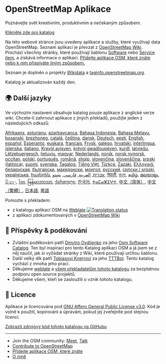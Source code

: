 # OpenStreetMap Aplikace

Poznávejte svět kreativním, produktivním a nečekaným způsobem.

[Klikněte zde pro katalog](https://osm-apps.zottelig.ch)

Na této webové stránce jsou uvedeny aplikace a služby, které využívají data
OpenStreetMap. Seznam aplikací je převzat z [OpenStreetMap
Wiki](https://wiki.openstreetmap.org/). Prochází všechny stránky, které
používají šablonu
[Software](https://wiki.openstreetmap.org/wiki/Template:Software) nebo [Service
item](https://wiki.openstreetmap.org/wiki/Template:Service_item), a získává
informace o aplikaci. [Přidejte aplikace OSM, které znáte nebo k nim přispíváte
jiným způsobem.](https://wiki.openstreetmap.org/wiki/OSM_Apps_Catalog)

Seznam je doplněn o projekty [Wikidata](https://www.wikidata.org/) a
[taginfo.openstreetmap.org](https://taginfo.openstreetmap.org/projects).

Katalog je aktualizován každý den.

## 🌍 Další jazyky

Ve výchozím nastavení obsahuje katalog pouze aplikace z anglické verze wiki.
Chcete-li zahrnout aplikace z jiných překladů, použijte jeden z následujících
odkazů:

[Afrikaans](/?lang=af), [asturianu](/?lang=ast), [azərbaycanca](/?lang=az),
[Bahasa Indonesia](/?lang=id), [Bahasa Melayu](/?lang=ms),
[bosanski](/?lang=bs), [brezhoneg](/?lang=br), [català](/?lang=ca),
[čeština](/?lang=cs), [dansk](/?lang=da), [Deutsch](/?lang=de),
[eesti](/?lang=et), [English](/?lang=en), [español](/?lang=es),
[Esperanto](/?lang=eo), [euskara](/?lang=eu), [français](/?lang=fr),
[Frysk](/?lang=fy), [galego](/?lang=gl), [hrvatski](/?lang=hr),
[interlingua](/?lang=ia), [íslenska](/?lang=is), [italiano](/?lang=it), [Kreyòl
ayisyen](/?lang=ht), [kréyòl gwadloupéyen](/?lang=gcf), [kurdî](/?lang=ku),
[latviešu](/?lang=lv), [Lëtzebuergesch](/?lang=lb), [lietuvių](/?lang=lt),
[magyar](/?lang=hu), [Nederlands](/?lang=nl), [norsk](/?lang=no), [norsk
nynorsk](/?lang=nn), [occitan](/?lang=oc), [polski](/?lang=pl),
[português](/?lang=pt), [română](/?lang=ro), [shqip](/?lang=sq),
[slovenčina](/?lang=sk), [slovenščina](/?lang=sl), [srpski
(latinica)](/?lang=sr-latn), [suomi](/?lang=fi), [svenska](/?lang=sv),
[Tagalog](/?lang=tl), [Tiếng Việt](/?lang=vi), [Türkçe](/?lang=tr),
[Zazaki](/?lang=diq), [Ελληνικά](/?lang=el), [беларуская](/?lang=be),
[български](/?lang=bg), [македонски](/?lang=mk), [монгол](/?lang=mn),
[русский](/?lang=ru), [српски / srpski](/?lang=sr), [українська](/?lang=uk),
[հայերեն](/?lang=hy), [עברית](/?lang=he), [العربية](/?lang=ar),
[فارسی](/?lang=fa), [پښتو](/?lang=ps), [नेपाली](/?lang=ne), [বাংলা](/?lang=bn),
[தமிழ்](/?lang=ta), [മലയാളം](/?lang=ml), [සිංහල](/?lang=si), [ไทย](/?lang=th),
[မြန်မာဘာသာ](/?lang=my), [ქართული](/?lang=ka), [한국어](/?lang=ko),
[ⵜⴰⵎⴰⵣⵉⵖⵜ](/?lang=tzm), [中文（简体）](/?lang=zh-hans), [中文（繁體）](/?lang=zh-hant),
[日本語](/?lang=ja), [粵語](/?lang=yue)

Pomozte s překladem:

- z katalogu aplikací OSM na
  [Weblate](https://hosted.weblate.org/projects/osm-apps-catalog/osm-apps-catalog)
  <a href="https://hosted.weblate.org/engage/osm-apps-catalog/">
  <img src="https://hosted.weblate.org/widgets/osm-apps-catalog/-/svg-badge.svg" alt="Translation status" /></a>
- z aplikací zdokumentovaných v [OpenStreetMap
  Wiki](https://wiki.openstreetmap.org/wiki/Wiki_Translation)

## 🙏 Příspěvky & poděkování

- Zvláštní poděkování patří [Dmytro
  Ovdiienko](https://sourceforge.net/u/ujos/profile/) za jeho [Osm Software
  Catalog](https://wiki.openstreetmap.org/wiki/Osm_Software_Catalog). Ten byl
  inspirací pro tento Katalog aplikací OSM a já jsem se z něj naučil, jak si
  vyžádat stránky z Wiki, které používají určitou šablonu.
- Další velký dík patří [Tobiasovi
  Knerrovi](https://wiki.openstreetmap.org/wiki/User:Tordanik) za jeho
  [TTTBot](https://wiki.openstreetmap.org/wiki/User:TTTBot). Tento katalog
  vychází z mnoha jeho prací.
- Děkujeme [weblate](https://weblate.org/) a [všem překladatelům tohoto
  katalogu](https://hosted.weblate.org/user/?q=%20contributes:osm-apps-catalog)
  za bezplatnou podporu open source projektů.
- Děkujeme všem, kteří se zasloužili o vznik tohoto katalogu.

## 📜 Licence

Aplikace je licencována pod [GNU Affero General Public License
v3.0](https://github.com/ToastHawaii/osm-apps-catalog/blob/master/LICENSE). Kód
je volně k použití, kopírování a úpravám, pokud jej zveřejníte pod stejnou
licencí.

[Zobrazit zdrojový kód tohoto katalogu na
GitHubu](https://github.com/ToastHawaii/osm-apps-catalog)

---

- Join the OSM community: [Meet](https://usergroups.openstreetmap.de/),
  [Talk](https://community.osm.be/)
- [Contribute to
  OpenStreetMap](https://wiki.openstreetmap.org/wiki/How_to_contribute)
- [Přidejte aplikace OSM, které
  znáte](https://wiki.openstreetmap.org/wiki/OSM_Apps_Catalog)
- [O mně](https://wiki.openstreetmap.org/wiki/User:ToastHawaii)

